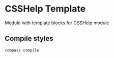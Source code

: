 CSSHelp Template
================

Module with template blocks for CSSHelp module

## Compile styles

  ```compass compile```
